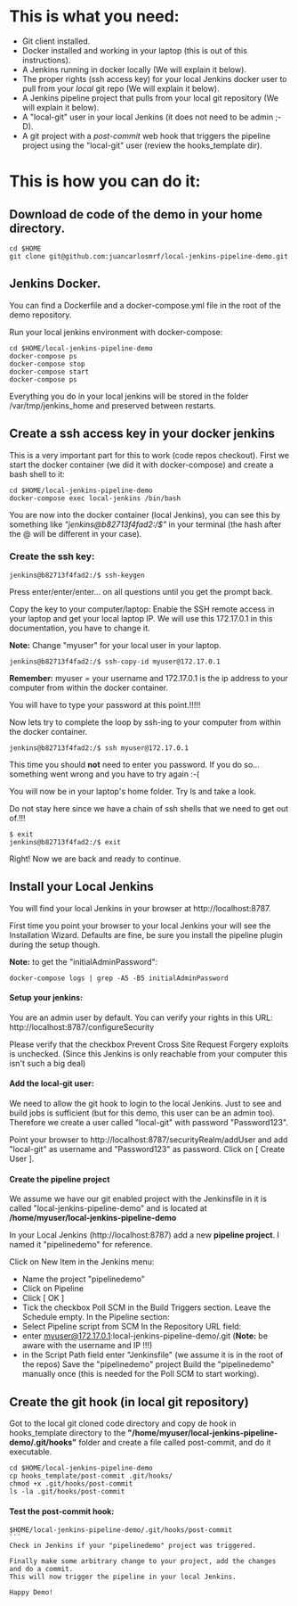 # This is what you need:

- Git client installed.
- Docker installed and working in your laptop (this is out of this instructions).
- A Jenkins running in docker locally (We will explain it below).
- The proper rights (ssh access key) for your local Jenkins docker user to pull from your *local* git repo (We will explain it below).
- A Jenkins pipeline project that pulls from your local git repository (We will explain it below).
- A "local-git" user in your local Jenkins (it does not need to be admin ;-D).
- A git project with a *post-commit* web hook that triggers the pipeline project using the "local-git" user (review the hooks_template dir).

# This is how you can do it:
## Download de code of the demo in your home directory.
```
cd $HOME
git clone git@github.com:juancarlosmrf/local-jenkins-pipeline-demo.git
```
## Jenkins Docker.
You can find a Dockerfile and a docker-compose.yml file in the root of the demo repository.

Run your local jenkins environment with docker-compose:
```
cd $HOME/local-jenkins-pipeline-demo
docker-compose ps
docker-compose stop
docker-compose start
docker-compose ps
```

Everything you do in your local jenkins will be stored in the folder /var/tmp/jenkins_home and preserved between restarts.

## Create a ssh access key in your docker jenkins

This is a very important part for this to work (code repos checkout).
First we start the docker container (we did it with docker-compose) and create a bash shell to it:

```
cd $HOME/local-jenkins-pipeline-demo
docker-compose exec local-jenkins /bin/bash
```

You are now into the docker container (local Jenkins), you can see this by something like *"jenkins@b82713f4fad2:/$"* in your terminal (the hash after the @ will be different in your case).

### Create the ssh key:
```
jenkins@b82713f4fad2:/$ ssh-keygen
```
Press enter/enter/enter... on all questions until you get the prompt back.

Copy the key to your computer/laptop:
Enable the SSH remote access in your laptop and get your local laptop IP. We will use this 172.17.0.1 in this documentation, you have to change it.

**Note:** Change "myuser" for your local user in your laptop.
```
jenkins@b82713f4fad2:/$ ssh-copy-id myuser@172.17.0.1
```
**Remember:**
myuser = your username and 172.17.0.1 is the ip address to your computer from within the docker container.

You will have to type your password at this point.!!!!!

Now lets try to complete the loop by ssh-ing to your computer from within the docker container.
```
jenkins@b82713f4fad2:/$ ssh myuser@172.17.0.1
```
This time you should **not** need to enter you password. If you do so... something went wrong and you have to try again :-(

You will now be in your laptop's home folder. Try ls and take a look.

Do not stay here since we have a chain of ssh shells that we need to get out of.!!!
```
$ exit
jenkins@b82713f4fad2:/$ exit
```
Right! Now we are back and ready to continue.

## Install your Local Jenkins

You will find your local Jenkins in your browser at http://localhost:8787.

First time you point your browser to your local Jenkins your will see the Installation Wizard.
Defaults are fine, be sure you install the pipeline plugin during the setup though.

**Note:** to get the "initialAdminPassword":
```
docker-compose logs | grep -A5 -B5 initialAdminPassword
```

#### Setup your jenkins:

You are an admin user by default. You can verify your rights in this URL:
http://localhost:8787/configureSecurity

Please verify that the checkbox Prevent Cross Site Request Forgery exploits is unchecked. (Since this Jenkins is only reachable from your computer this isn't such a big deal)

#### Add the local-git user:

We need to allow the git hook to login to the local Jenkins. Just to see and build jobs is sufficient (but for this demo, this user can be an admin too). Therefore we create a user called "local-git" with password "Password123".

Point your browser to http://localhost:8787/securityRealm/addUser and add "local-git" as username and "Password123" as password. Click on [ Create User ].

#### Create the pipeline project
We assume we have our git enabled project with the Jenkinsfile in it is called "local-jenkins-pipeline-demo" and is located at **/home/myuser/local-jenkins-pipeline-demo**

In your Local Jenkins (http://localhost:8787) add a new **pipeline project**.
I named it "pipelinedemo" for reference.

Click on New Item in the Jenkins menu:
- Name the project "pipelinedemo"
- Click on Pipeline
- Click [ OK ]
- Tick the checkbox Poll SCM in the Build Triggers section. Leave the Schedule empty.
In the Pipeline section:
- Select Pipeline script from SCM
In the Repository URL field:
- enter myuser@172.17.0.1:local-jenkins-pipeline-demo/.git (**Note:** be aware with the username and IP !!!)
- in the Script Path field enter "Jenkinsfile" (we assume it is in the root of the repos)
Save the "pipelinedemo" project
Build the "pipelinedemo" manually once (this is needed for the Poll SCM to start working).

## Create the git hook (in local git repository)
Got to the local git cloned code directory and copy de hook in hooks_template directory to the **"/home/myuser/local-jenkins-pipeline-demo/.git/hooks"** folder and create a file called post-commit, and do it executable.
```
cd $HOME/local-jenkins-pipeline-demo
cp hooks_template/post-commit .git/hooks/
chmod +x .git/hooks/post-commit
ls -la .git/hooks/post-commit
```

#### Test the post-commit hook:
````
$HOME/local-jenkins-pipeline-demo/.git/hooks/post-commit
```
Check in Jenkins if your "pipelinedemo" project was triggered.

Finally make some arbitrary change to your project, add the changes and do a commit.
This will now trigger the pipeline in your local Jenkins.

Happy Demo!
